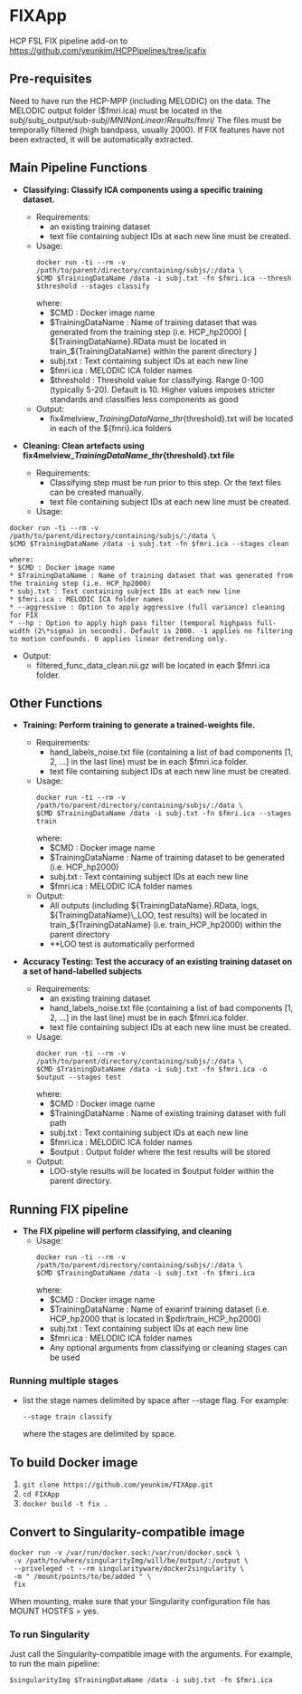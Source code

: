 # FIXApp
HCP FSL FIX pipeline add-on to https://github.com/yeunkim/HCPPipelines/tree/icafix

## Pre-requisites ##
Need to have run the HCP-MPP (including MELODIC) on the data. The MELODIC output folder ($fmri.ica) must be located in the $subj/$subj_output/sub-$subj/MNINonLinear/Results/$fmri/
The files must be temporally filtered (high bandpass, usually 2000). If FIX features have not been extracted, it will be automatically extracted.

## Main Pipeline Functions ##
    
* **Classifying: Classify ICA components using a specific training dataset.**
  * Requirements:
    * an existing training dataset
    * text file containing subject IDs at each new line must be created.
  * Usage: 
    ```
    docker run -ti --rm -v /path/to/parent/directory/containing/subjs/:/data \ 
    $CMD $TrainingDataName /data -i subj.txt -fn $fmri.ica --thresh $threshold --stages classify
    ```
    where:
    * $CMD : Docker image name
    * $TrainingDataName : Name of training dataset that was generated from the training step (i.e. HCP_hp2000) [ ${TrainingDataName}.RData must be located in train_${TrainingDataName} within the parent directory ]
    * subj.txt : Text containing subject IDs at each new line
    * $fmri.ica : MELODIC ICA folder names
    * $threshold : Threshold value for classifying. Range 0-100 (typically 5-20). Default is 10. Higher values imposes stricter standards and classifies less components as good
  * Output:
    * fix4melview_${TrainingDataName}\_thr${threshold}.txt will be located in each of the ${fmri}.ica folders
    
* **Cleaning: Clean artefacts using fix4melview_${TrainingDataName}\_thr${threshold}.txt file**
  * Requirements:
    * Classifying step must be run prior to this step. Or the text files can be created manually.
    * text file containing subject IDs at each new line must be created.
  * Usage:
```
docker run -ti --rm -v /path/to/parent/directory/containing/subjs/:/data \ 
$CMD $TrainingDataName /data -i subj.txt -fn $fmri.ica --stages clean
```
    where:
    * $CMD : Docker image name
    * $TrainingDataName : Name of training dataset that was generated from the training step (i.e. HCP_hp2000) 
    * subj.txt : Text containing subject IDs at each new line
    * $fmri.ica : MELODIC ICA folder names
    * --aggressive : Option to apply aggressive (full variance) cleaning for FIX
    * --hp : Option to apply high pass filter (temporal highpass full-width (2\*sigma) in seconds). Default is 2000. -1 applies no filtering to motion confounds. 0 applies linear detrending only.
  * Output:
    * filtered_func_data_clean.nii.gz will be located in each $fmri.ica folder.
    
## Other Functions ##

* **Training: Perform training to generate a trained-weights file.**
  * Requirements: 
    * hand_labels_noise.txt file (containing a list of bad components [1, 2, ...] in the last line) must be in each $fmri.ica folder. 
    * text file containing subject IDs at each new line must be created. 
  * Usage:
    ```
    docker run -ti --rm -v /path/to/parent/directory/containing/subjs/:/data \ 
    $CMD $TrainingDataName /data -i subj.txt -fn $fmri.ica --stages train
    ```
    where:
    * $CMD : Docker image name
    * $TrainingDataName : Name of training dataset to be generated (i.e. HCP_hp2000)
    * subj.txt : Text containing subject IDs at each new line
    * $fmri.ica : MELODIC ICA folder names
  * Output: 
    * All outputs (including ${TrainingDataName}.RData, logs, ${TrainingDataName}\_LOO, test results) will be located in train_${TrainingDataName} (i.e. train_HCP_hp2000) within the parent directory
    * **LOO test is automatically performed
    
* **Accuracy Testing: Test the accuracy of an existing training dataset on a set of hand-labelled subjects**
  * Requirements:
    * an existing training dataset
    * hand_labels_noise.txt file (containing a list of bad components [1, 2, ...] in the last line) must be in each $fmri.ica folder.
    * text file containing subject IDs at each new line must be created. 
  * Usage:
    ```
    docker run -ti --rm -v /path/to/parent/directory/containing/subjs/:/data \ 
    $CMD $TrainingDataName /data -i subj.txt -fn $fmri.ica -o $output --stages test
    ```
    where:
    * $CMD : Docker image name
    * $TrainingDataName : Name of existing training dataset with full path
    * subj.txt : Text containing subject IDs at each new line
    * $fmri.ica : MELODIC ICA folder names
    * $output : Output folder where the test results will be stored
  * Output:
    * LOO-style results will be located in $output folder within the parent directory.
    
    
## Running FIX pipeline ##

* **The FIX pipeline will perform classifying, and cleaning**
  * Usage:
    ```
    docker run -ti --rm -v /path/to/parent/directory/containing/subjs/:/data \ 
    $CMD $TrainingDataName /data -i subj.txt -fn $fmri.ica 
    ```
    where:
    * $CMD : Docker image name
    * $TrainingDataName : Name of exiarinf training dataset (i.e. HCP_hp2000 that is located in $pdir/train_HCP_hp2000)
    * subj.txt : Text containing subject IDs at each new line
    * $fmri.ica : MELODIC ICA folder names
    * Any optional arguments from classifying or cleaning stages can be used
    
### Running multiple stages ##
* list the stage names delimited by space after --stage flag. For example:
  ```
  --stage train classify
  ```
  where the stages are delimited by space.

## To build Docker image ##
1. ``` git clone https://github.com/yeunkim/FIXApp.git ```
2. ``` cd FIXApp ```
3. ``` docker build -t fix . ```

## Convert to Singularity-compatible image ##
``` 
docker run -v /var/run/docker.sock:/var/run/docker.sock \
 -v /path/to/where/singularityImg/will/be/output/:/output \
 --priveleged -t --rm singularityware/docker2singularity \
 -m " /mount/points/to/be/added " \
 fix 
```
When mounting, make sure that your Singularity configuration file has MOUNT HOSTFS = yes.

### To run Singularity ###
Just call the Singularity-compatible image with the arguments. For example, to run the main pipeline:

```
$singularityImg $TrainingDataName /data -i subj.txt -fn $fmri.ica 
```
